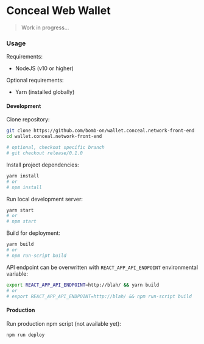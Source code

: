 # Conceal Web Wallet

> Work in progress...

### Usage

Requirements:
 - NodeJS (v10 or higher)

Optional requirements:
 - Yarn (installed globally)

#### Development

Clone repository:
```bash
git clone https://github.com/bomb-on/wallet.conceal.network-front-end
cd wallet.conceal.network-front-end

# optional, checkout specific branch
# git checkout release/0.1.0
```

Install project dependencies:
```bash
yarn install
# or
# npm install
```

Run local development server:
```bash
yarn start
# or
# npm start
```

Build for deployment:
```bash
yarn build
# or
# npm run-script build
```

API endpoint can be overwritten with `REACT_APP_API_ENDPOINT` environmental variable:
```bash
export REACT_APP_API_ENDPOINT=http://blah/ && yarn build
# or
# export REACT_APP_API_ENDPOINT=http://blah/ && npm run-script build
```

#### Production

Run production npm script (not available yet):
```bash
npm run deploy
```
